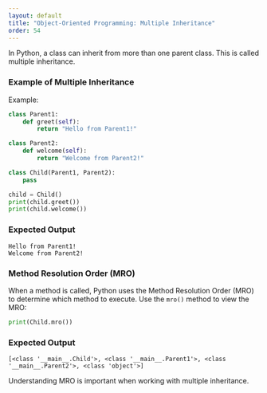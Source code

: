 ```yaml
---
layout: default
title: "Object-Oriented Programming: Multiple Inheritance"
order: 54
---
```


In Python, a class can inherit from more than one parent class. This is called multiple inheritance.

### Example of Multiple Inheritance

Example:

```python
class Parent1:
    def greet(self):
        return "Hello from Parent1!"

class Parent2:
    def welcome(self):
        return "Welcome from Parent2!"

class Child(Parent1, Parent2):
    pass

child = Child()
print(child.greet())
print(child.welcome())
```

### Expected Output

```plaintext
Hello from Parent1!
Welcome from Parent2!
```

### Method Resolution Order (MRO)

When a method is called, Python uses the Method Resolution Order (MRO) to determine which method to execute. Use the `mro()` method to view the MRO:

```python
print(Child.mro())
```

### Expected Output

```plaintext
[<class '__main__.Child'>, <class '__main__.Parent1'>, <class '__main__.Parent2'>, <class 'object'>]
```

Understanding MRO is important when working with multiple inheritance.
